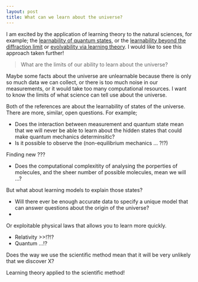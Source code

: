 ```yaml
---
layout: post
title: What can we learn about the universe?
---
```


I am excited by the application of learning theory to the natural sciences, for example; the [learnability of quantum states](https://arxiv.org/abs/quant-ph/0608142), or the [learnability beyond the diffraction limit](https://arxiv.org/abs/2004.07659) or [evolvability via learning theory](https://dash.harvard.edu/bitstream/handle/1/2643031/Valiant_Evolvability.pdf). I would like to see this approach taken further!

> What are the limits of our ability to learn about the universe?

Maybe some facts about the universe are unlearnable because there is only so much data we can collect, or there is too much noise in our measurements, or it would take too many computational resources. I want to know the limits of what science can tell use about the universe.

Both of the references are about the learnability of states of the universe.
There are more, similar, open questions. For example;

- Does the interaction between measurement and quantum state mean that we will never be able to learn about the hidden states that could make quantum mechanics determinsitic?
- Is it possible to observe the (non-equilibrium mechanics ... ?!?)

Finding new ???

- Does the computational complexitity of analysing the porperties of molecules, and the sheer number of possible molecules, mean we will ...?

But what about learning models to explain those states?

- Will there ever be enough accurate data to specify a unique model that can answer questions about the origin of the universe?
-

Or exploitable physical laws that allows you to learn more quickly.

- Relativity >>!?!?
- Quantum ...!?


Does the way we use the scientific method mean that it will be very unlikely that we discover X?

Learning theory applied to the scientific method!
